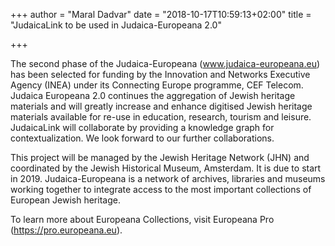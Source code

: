 +++
author = "Maral Dadvar"
date = "2018-10-17T10:59:13+02:00"
title = "JudaicaLink to be used in Judaica-Europeana 2.0"

+++

The second phase of the Judaica-Europeana (www.judaica-europeana.eu) has been selected for funding by the Innovation and Networks Executive Agency (INEA) under its
Connecting Europe programme, CEF Telecom. Judaica Europeana 2.0 continues the aggregation of Jewish heritage materials and will greatly increase and enhance digitised Jewish heritage materials available for re-use in
education, research, tourism and leisure.  
JudaicaLink will collaborate by providing a knowledge graph for contextualization. We look forward to our further collaborations.

<!--more-->

This project will be managed by the Jewish Heritage Network (JHN) and coordinated by the Jewish Historical Museum, Amsterdam. It is due to start in 2019.
Judaica-Europeana is a network of archives, libraries and museums working together to integrate access to the most important collections of European Jewish heritage. 

To learn more about Europeana Collections, visit Europeana Pro (https://pro.europeana.eu).